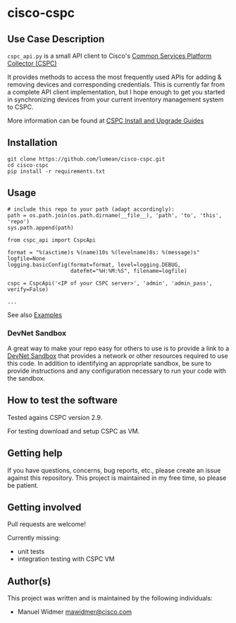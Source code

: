 # cisco-cspc

## Use Case Description

`cspc_api.py` is a small API client to Cisco's [Common Services Platform Collector (CSPC)](https://www.cisco.com/c/en/us/support/cloud-systems-management/common-services-platform-collector-cspc/series.html)

It provides methods to access the most frequently used APIs for adding & removing devices and corresponding credentials.
This is currently far from a complete API client implementation, but I hope enough to get you started in synchronizing devices
from your current inventory management system to CSPC.

More information can be found at [CSPC Install and Upgrade Guides](https://www.cisco.com/c/en/us/support/cloud-systems-management/common-services-platform-collector-cspc/products-installation-guides-list.html) 

## Installation

```
git clone https://github.com/lumean/cisco-cspc.git
cd cisco-cspc
pip install -r requirements.txt
```

## Usage

```
# include this repo to your path (adapt accordingly):
path = os.path.join(os.path.dirname(__file__), 'path', 'to', 'this', 'repo')
sys.path.append(path)

from cspc_api import CspcApi

format = "%(asctime)s %(name)10s %(levelname)8s: %(message)s"
logfile=None
logging.basicConfig(format=format, level=logging.DEBUG,
                    datefmt="%H:%M:%S", filename=logfile)

cspc = CspcApi('<IP of your CSPC server>', 'admin', 'admin_pass', verify=False)

...
```

See also [Examples](examples/)

### DevNet Sandbox

A great way to make your repo easy for others to use is to provide a link to a [DevNet Sandbox](https://developer.cisco.com/site/sandbox/) that provides a network or other resources required to use this code. In addition to identifying an appropriate sandbox, be sure to provide instructions and any configuration necessary to run your code with the sandbox.

## How to test the software

Tested agains CSPC version 2.9. 

For testing download and setup CSPC as VM.


## Getting help

If you have questions, concerns, bug reports, etc., please create an issue against this repository.
This project is maintained in my free time, so please be patient.

## Getting involved

Pull requests are welcome!

Currently missing:
- unit tests
- integration testing with CSPC VM


## Author(s)

This project was written and is maintained by the following individuals:

* Manuel Widmer <mawidmer@cisco.com>
